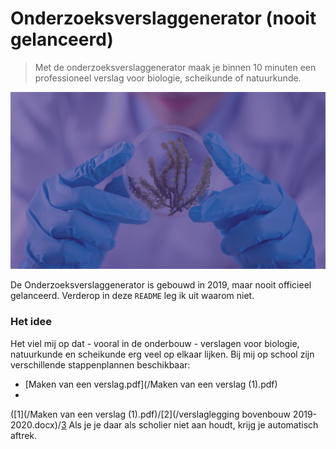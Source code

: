 # Onderzoeksverslaggenerator (nooit gelanceerd)
> Met de onderzoeksverslaggenerator maak je binnen 10 minuten een professioneel verslag voor biologie, scheikunde of natuurkunde.

![](/img/bg-pattern.png)

De Onderzoeksverslaggenerator is gebouwd in 2019, maar nooit officieel gelanceerd. Verderop in deze `README` leg ik uit waarom niet.

### Het idee
Het viel mij op dat - vooral in de onderbouw - verslagen voor biologie, natuurkunde en scheikunde erg veel op elkaar lijken. Bij mij op school zijn verschillende stappenplannen beschikbaar:
- [Maken van een verslag.pdf](/Maken van een verslag (1).pdf)
- 

([1](/Maken van een verslag (1).pdf)/[2](/verslaglegging bovenbouw 2019-2020.docx)/[3](/Rubrics.docx) Als je je daar als scholier niet aan houdt, krijg je automatisch aftrek. 

